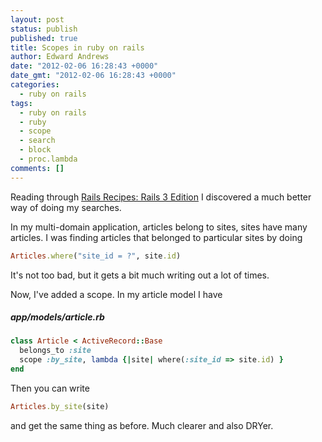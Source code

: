 ```yaml
---
layout: post
status: publish
published: true
title: Scopes in ruby on rails
author: Edward Andrews
date: "2012-02-06 16:28:43 +0000"
date_gmt: "2012-02-06 16:28:43 +0000"
categories:
  - ruby on rails
tags:
  - ruby on rails
  - ruby
  - scope
  - search
  - block
  - proc.lambda
comments: []
---
```


<p>Reading through <a href="http://pragprog.com/book/rr2/rails-recipes">Rails Recipes: Rails 3 Edition</a> I discovered a much better way of doing my searches.</p>
<p>In my multi-domain application, articles belong to sites, sites have many articles.  I was finding articles that belonged to particular sites by doing</p>

```rb
Articles.where("site_id = ?", site.id)
```

<p>It's not too bad, but it gets a bit much writing out a lot of times.</p>
<p>Now, I've added a scope.  In my article model I have</p>

##### app/models/article.rb

```rb
class Article < ActiveRecord::Base
  belongs_to :site
  scope :by_site, lambda {|site| where(:site_id => site.id) }
end
```

Then you can write

```rb
Articles.by_site(site)
```

and get the same thing as before. Much clearer and also DRYer.

